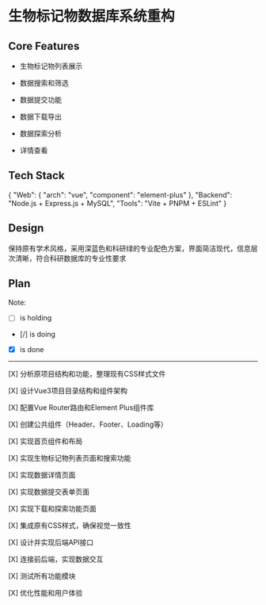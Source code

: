 # 生物标记物数据库系统重构

## Core Features

- 生物标记物列表展示

- 数据搜索和筛选

- 数据提交功能

- 数据下载导出

- 数据探索分析

- 详情查看

## Tech Stack

{
  "Web": {
    "arch": "vue",
    "component": "element-plus"
  },
  "Backend": "Node.js + Express.js + MySQL",
  "Tools": "Vite + PNPM + ESLint"
}

## Design

保持原有学术风格，采用深蓝色和科研绿的专业配色方案，界面简洁现代，信息层次清晰，符合科研数据库的专业性要求

## Plan

Note: 

- [ ] is holding
- [/] is doing
- [X] is done

---

[X] 分析原项目结构和功能，整理现有CSS样式文件

[X] 设计Vue3项目目录结构和组件架构

[X] 配置Vue Router路由和Element Plus组件库

[X] 创建公共组件（Header、Footer、Loading等）

[X] 实现首页组件和布局

[X] 实现生物标记物列表页面和搜索功能

[X] 实现数据详情页面

[X] 实现数据提交表单页面

[X] 实现下载和探索功能页面

[X] 集成原有CSS样式，确保视觉一致性

[X] 设计并实现后端API接口

[X] 连接前后端，实现数据交互

[X] 测试所有功能模块

[X] 优化性能和用户体验
